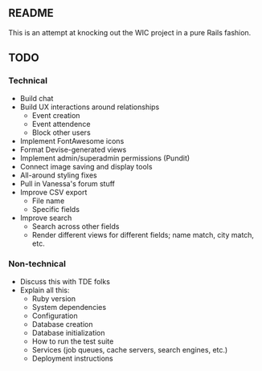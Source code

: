 ## README

This is an attempt at knocking out the WIC project in a pure Rails fashion.

## TODO

### Technical
- Build chat
- Build UX interactions around relationships
  - Event creation
  - Event attendence
  - Block other users
- Implement FontAwesome icons
- Format Devise-generated views
- Implement admin/superadmin permissions (Pundit)
- Connect image saving and display tools
- All-around styling fixes
- Pull in Vanessa's forum stuff
- Improve CSV export
  - File name
  - Specific fields
- Improve search
  - Search across other fields
  - Render different views for different fields; name match, city match, etc.

### Non-technical
- Discuss this with TDE folks
- Explain all this:
  - Ruby version
  - System dependencies
  - Configuration
  - Database creation
  - Database initialization
  - How to run the test suite
  - Services (job queues, cache servers, search engines, etc.)
  - Deployment instructions
